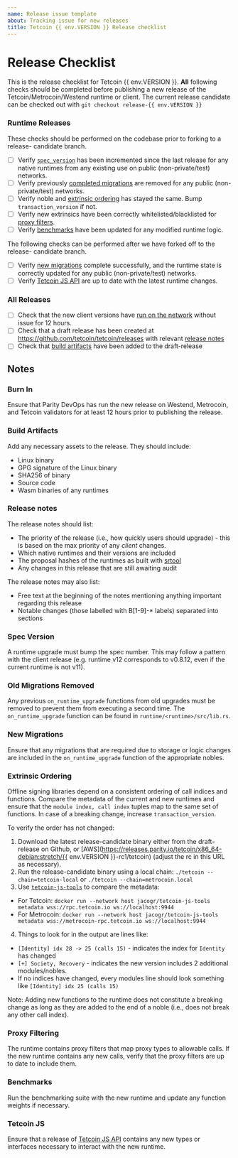 ```yaml
---
name: Release issue template
about: Tracking issue for new releases
title: Tetcoin {{ env.VERSION }} Release checklist
---
```

# Release Checklist

This is the release checklist for Tetcoin {{ env.VERSION }}. **All** following
checks should be completed before publishing a new release of the
Tetcoin/Metrocoin/Westend runtime or client. The current release candidate can be
checked out with `git checkout release-{{ env.VERSION }}`

### Runtime Releases

These checks should be performed on the codebase prior to forking to a release-
candidate branch.

- [ ] Verify [`spec_version`](#spec-version) has been incremented since the
    last release for any native runtimes from any existing use on public
    (non-private/test) networks.
- [ ] Verify previously [completed migrations](#old-migrations-removed) are
    removed for any public (non-private/test) networks.
- [ ] Verify noble and [extrinsic ordering](#extrinsic-ordering) has stayed
    the same. Bump `transaction_version` if not.
- [ ] Verify new extrinsics have been correctly whitelisted/blacklisted for
    [proxy filters](#proxy-filtering).
- [ ] Verify [benchmarks](#benchmarks) have been updated for any modified
    runtime logic.

The following checks can be performed after we have forked off to the release-
candidate branch.

- [ ] Verify [new migrations](#new-migrations) complete successfully, and the
    runtime state is correctly updated for any public (non-private/test)
    networks.
- [ ] Verify [Tetcoin JS API](#tetcoin-js) are up to date with the latest
    runtime changes.

### All Releases

- [ ] Check that the new client versions have [run on the network](#burn-in)
    without issue for 12 hours.
- [ ] Check that a draft release has been created at
    https://github.com/tetcoin/tetcoin/releases with relevant [release
    notes](#release-notes)
- [ ] Check that [build artifacts](#build-artifacts) have been added to the
    draft-release

## Notes

### Burn In

Ensure that Parity DevOps has run the new release on Westend, Metrocoin, and
Tetcoin validators for at least 12 hours prior to publishing the release.

### Build Artifacts

Add any necessary assets to the release. They should include:

- Linux binary
- GPG signature of the Linux binary
- SHA256 of binary
- Source code
- Wasm binaries of any runtimes

### Release notes

The release notes should list:

- The priority of the release (i.e., how quickly users should upgrade) - this is
    based on the max priority of any *client* changes.
- Which native runtimes and their versions are included
- The proposal hashes of the runtimes as built with
    [srtool](https://gitlab.com/chevdor/srtool)
- Any changes in this release that are still awaiting audit

The release notes may also list:

- Free text at the beginning of the notes mentioning anything important
    regarding this release
- Notable changes (those labelled with B[1-9]-* labels) separated into sections

### Spec Version

A runtime upgrade must bump the spec number. This may follow a pattern with the
client release (e.g. runtime v12 corresponds to v0.8.12, even if the current
runtime is not v11).

### Old Migrations Removed

Any previous `on_runtime_upgrade` functions from old upgrades must be removed
to prevent them from executing a second time. The `on_runtime_upgrade` function
can be found in `runtime/<runtime>/src/lib.rs`.

### New Migrations

Ensure that any migrations that are required due to storage or logic changes
are included in the `on_runtime_upgrade` function of the appropriate nobles.

### Extrinsic Ordering

Offline signing libraries depend on a consistent ordering of call indices and
functions. Compare the metadata of the current and new runtimes and ensure that
the `module index, call index` tuples map to the same set of functions. In case
of a breaking change, increase `transaction_version`.

To verify the order has not changed:

1. Download the latest release-candidate binary either from the draft-release
on Github, or
[AWS](https://releases.parity.io/tetcoin/x86_64-debian:stretch/{{ env.VERSION }}-rc1/tetcoin)
(adjust the rc in this URL as necessary).
2. Run the release-candidate binary using a local chain:
`./tetcoin --chain=tetcoin-local` or `./tetcoin --chain=metrocoin.local`
3. Use [`tetcoin-js-tools`](https://github.com/tetcoin-js/tools) to compare
the metadata:
  - For Tetcoin: `docker run --network host jacogr/tetcoin-js-tools metadata wss://rpc.tetcoin.io ws://localhost:9944`
  - For Metrocoin: `docker run --network host jacogr/tetcoin-js-tools metadata wss://metrocoin-rpc.tetcoin.io ws://localhost:9944`
4. Things to look for in the output are lines like:
  - `[Identity] idx 28 -> 25 (calls 15)` - indicates the index for `Identity` has changed
  - `[+] Society, Recovery` - indicates the new version includes 2 additional modules/nobles.
  - If no indices have changed, every modules line should look something like `[Identity] idx 25 (calls 15)`

Note: Adding new functions to the runtime does not constitute a breaking change
as long as they are added to the end of a noble (i.e., does not break any
other call index).

### Proxy Filtering

The runtime contains proxy filters that map proxy types to allowable calls. If
the new runtime contains any new calls, verify that the proxy filters are up to
date to include them.

### Benchmarks

Run the benchmarking suite with the new runtime and update any function weights
if necessary.

### Tetcoin JS

Ensure that a release of [Tetcoin JS API]() contains any new types or
interfaces necessary to interact with the new runtime.

